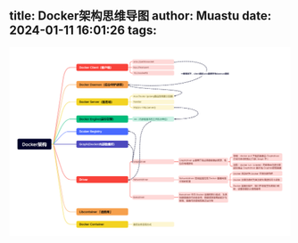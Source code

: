 title: Docker架构思维导图
author: Muastu
date: 2024-01-11 16:01:26
tags:
---
![Docker架构思维导图](/img/Docker架构思维导图.png)